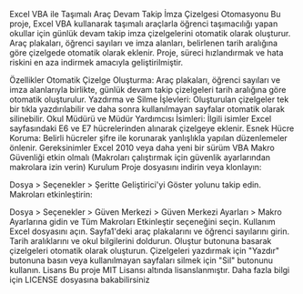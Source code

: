Excel VBA ile Taşımalı Araç Devam Takip İmza Çizelgesi Otomasyonu
Bu proje, Excel VBA kullanarak taşımalı araçlarla öğrenci taşımacılığı yapan okullar için günlük devam takip imza çizelgelerini otomatik olarak oluşturur. Araç plakaları, öğrenci sayıları ve imza alanları, belirlenen tarih aralığına göre çizelgede otomatik olarak eklenir. Proje, süreci hızlandırmak ve hata riskini en aza indirmek amacıyla geliştirilmiştir.

Özellikler
Otomatik Çizelge Oluşturma: Araç plakaları, öğrenci sayıları ve imza alanlarıyla birlikte, günlük devam takip çizelgeleri tarih aralığına göre otomatik oluşturulur.
Yazdırma ve Silme İşlevleri: Oluşturulan çizelgeler tek bir tıkla yazdırılabilir ve daha sonra kullanılmayan sayfalar otomatik olarak silinebilir.
Okul Müdürü ve Müdür Yardımcısı İsimleri: İlgili isimler Excel sayfasındaki E6 ve E7 hücrelerinden alınarak çizelgeye eklenir.
Esnek Hücre Koruma: Belirli hücreler şifre ile korunarak yanlışlıkla yapılan düzenlemeler önlenir.
Gereksinimler
Excel 2010 veya daha yeni bir sürüm
VBA Makro Güvenliği etkin olmalı (Makroları çalıştırmak için güvenlik ayarlarından makrolara izin verin)
Kurulum
Proje dosyasını indirin veya klonlayın:

Dosya > Seçenekler > Şeritte Geliştirici'yi Göster yolunu takip edin.
Makroları etkinleştirin:

Dosya > Seçenekler > Güven Merkezi > Güven Merkezi Ayarları > Makro Ayarlarına gidin ve Tüm Makroları Etkinleştir seçeneğini seçin.
Kullanım
Excel dosyasını açın.
Sayfa1'deki araç plakalarını ve öğrenci sayılarını girin.
Tarih aralıklarını ve okul bilgilerini doldurun.
Oluştur butonuna basarak çizelgeleri otomatik olarak oluşturun.
Çizelgeleri yazdırmak için "Yazdır" butonuna basın veya kullanılmayan sayfaları silmek için "Sil" butonunu kullanın.
Lisans
Bu proje MIT Lisansı altında lisanslanmıştır. Daha fazla bilgi için LICENSE dosyasına bakabilirsiniz
